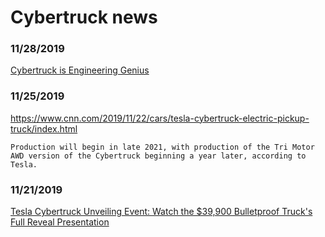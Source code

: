# Cybertruck news


### 11/28/2019
[Cybertruck is Engineering Genius](https://www.youtube.com/watch?v=psXWyO32aWk)


### 11/25/2019
https://www.cnn.com/2019/11/22/cars/tesla-cybertruck-electric-pickup-truck/index.html
```
Production will begin in late 2021, with production of the Tri Motor AWD version of the Cybertruck beginning a year later, according to Tesla.
```


### 11/21/2019
[Tesla Cybertruck Unveiling Event: Watch the $39,900 Bulletproof Truck's Full Reveal Presentation](https://www.youtube.com/watch?v=9P_1_oLGREM)

